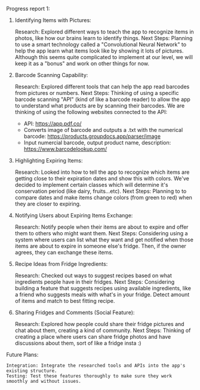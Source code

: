 Progress report 1:
1. Identifying Items with Pictures:

    Research: Explored different ways to teach the app to recognize items in photos, like how our brains learn to identify things.
    Next Steps: Planning to use a smart technology called a "Convolutional Neural Network" to help the app learn what items look like by showing it lots of pictures. Although this seems quite complicated to implement at our level, we will keep it as a "bonus" and work on other things for now.

2. Barcode Scanning Capability:

    Research: Explored different tools that can help the app read barcodes from pictures or numbers.
    Next Steps: Thinking of using a specific barcode scanning "API" (kind of like a barcode reader) to allow the app to understand what products are by scanning their barcodes.
   We are thinking of using the following websites connected to the API:
   - API: https://app.pdf.co/
   - Converts image of barcode and outputs a .txt with the numerical barcode: https://products.groupdocs.app/parser/image
   - Input numercial barcode, output product name, description: https://www.barcodelookup.com/
  

3. Highlighting Expiring Items:

    Research: Looked into how to tell the app to recognize which items are getting close to their expiration dates and show this with colors. We've decided to implement certain classes which will determine it's conservation period (like dairy, fruits...etc). 
    Next Steps: Planning to to compare dates and make items change colors (from green to red) when they are closer to expiring.

4. Notifying Users about Expiring Items Exchange:

    Research: Notify people when their items are about to expire and offer them to others who might want them.
    Next Steps: Considering using a system where users can list what they want and get notified when those items are about to expire in someone else's fridge. Then, if the owner agrees, they can exchange these items.

5. Recipe Ideas from Fridge Ingredients:

    Research: Checked out ways to suggest recipes based on what ingredients people have in their fridges.
    Next Steps: Considering building a feature that suggests recipes using available ingredients, like a friend who suggests meals with what's in your fridge. Detect amount of items and match to best fitting recipe.

6. Sharing Fridges and Comments (Social Feature):

    Research: Explored how people could share their fridge pictures and chat about them, creating a kind of community.
    Next Steps: Thinking of creating a place where users can share fridge photos and have discussions about them, sort of like a fridge insta :)

Future Plans:

    Integration: Integrate the researched tools and APIs into the app's existing structure.
    Testing: Test these features thoroughly to make sure they work smoothly and without issues.
